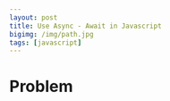 ```yaml
---
layout: post
title: Use Async - Await in Javascript
bigimg: /img/path.jpg
tags: [javascript]
---
```



# Problem


# 
